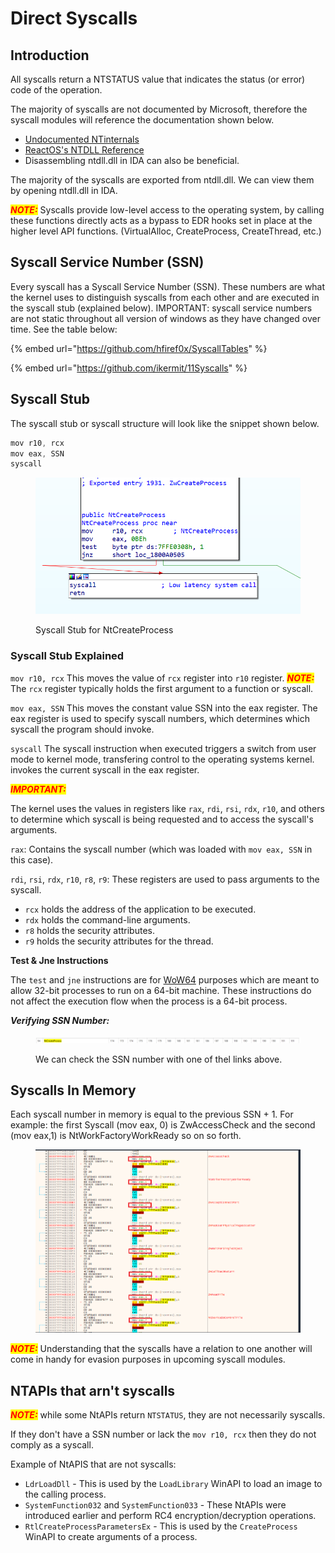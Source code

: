 # Direct Syscalls

## Introduction

All syscalls return a NTSTATUS value that indicates the status (or error) code of the operation.&#x20;

The majority of syscalls are not documented by Microsoft, therefore the syscall modules will reference the documentation shown below.

* [Undocumented NTinternals](https://web.archive.org/web/20230401045934/http://undocumented.ntinternals.net/)
* [ReactOS's NTDLL Reference](https://doxygen.reactos.org/dir\_a7ad942ac829d916497d820c4a26c555.html)
* Disassembling ntdll.dll in IDA can also be beneficial.

The majority of the syscalls are exported from ntdll.dll. We can view them by opening ntdll.dll in IDA.

_<mark style="color:red;">**NOTE:**</mark>_ Syscalls provide low-level access to the operating system, by calling these functions directly acts as a bypass to EDR hooks set in place at the higher level API functions. (VirtualAlloc, CreateProcess, CreateThread, etc.)

## Syscall Service Number (SSN)

Every syscall has a Syscall Service Number (SSN). These numbers are what the kernel uses to distinguish syscalls from each other and are executed in the syscall stub (explained below). IMPORTANT: syscall service numbers are not static throughout all version of windows as they have changed over time. See the table below:

{% embed url="https://github.com/hfiref0x/SyscallTables" %}

{% embed url="https://github.com/ikermit/11Syscalls" %}

## Syscall Stub

The syscall stub or syscall structure will look like the snippet shown below.

```c
mov r10, rcx
mov eax, SSN
syscall
```

<figure><img src="../../../.gitbook/assets/Screenshot 2023-09-24 190908.png" alt=""><figcaption><p>Syscall Stub for NtCreateProcess</p></figcaption></figure>

### Syscall Stub Explained

`mov r10, rcx` This moves the value of `rcx` register into `r10` register.  _<mark style="color:red;">**NOTE:**</mark>_ The `rcx` register typically holds the first argument to a function or syscall.

`mov eax, SSN` This moves the constant value SSN into the eax register. The eax register is used to specify syscall numbers, which determines which syscall the program should invoke.

`syscall` The syscall instruction when executed triggers a switch from user mode to kernel mode, transfering control to the operating systems kernel. invokes the current syscall in the eax register.

_<mark style="color:red;">**IMPORTANT:**</mark>_ &#x20;

The kernel uses the values in registers like `rax`, `rdi`, `rsi`, `rdx`, `r10`, and others to determine which syscall is being requested and to access the syscall's arguments.

`rax`: Contains the syscall number (which was loaded with `mov eax, SSN` in this case).

`rdi`, `rsi`, `rdx`, `r10`, `r8`, `r9`: These registers are used to pass arguments to the syscall.

* `rcx` holds the address of the application to be executed.
* `rdx` holds the command-line arguments.
* `r8` holds the security attributes.
* `r9` holds the security attributes for the thread.

**Test & Jne Instructions**

The `test` and `jne` instructions are for [WoW64](https://learn.microsoft.com/en-us/windows/win32/winprog64/wow64-implementation-details) purposes which are meant to allow 32-bit processes to run on a 64-bit machine. These instructions do not affect the execution flow when the process is a 64-bit process.



_**Verifying SSN Number:**_

<figure><img src="../../../.gitbook/assets/Screenshot 2023-09-24 190650.png" alt=""><figcaption><p>We can check the SSN number with one of thel links above.</p></figcaption></figure>

## Syscalls In Memory

Each syscall number in memory is equal to the previous SSN + 1. For example: the first Syscall (mov eax, 0) is ZwAccessCheck and the second (mov eax,1) is NtWorkFactoryWorkReady so on so forth.

<figure><img src="../../../.gitbook/assets/Screenshot 2023-09-24 191544.png" alt=""><figcaption></figcaption></figure>

_<mark style="color:red;">**NOTE:**</mark>_ Understanding that the syscalls have a relation to one another will come in handy for evasion purposes in upcoming syscall modules.

## NTAPIs that arn't syscalls

_<mark style="color:red;">**NOTE:**</mark>_ while some NtAPIs return `NTSTATUS`, they are not necessarily syscalls.&#x20;

If they don't have a SSN number or lack the `mov r10, rcx` then they do not comply as a syscall.

Example of NtAPIS that are not syscalls:

* `LdrLoadDll` - This is used by the `LoadLibrary` WinAPI to load an image to the calling process.
* `SystemFunction032` and `SystemFunction033` - These NtAPIs were introduced earlier and perform RC4 encryption/decryption operations.
* `RtlCreateProcessParametersEx` - This is used by the `CreateProcess` WinAPI to create arguments of a process.
